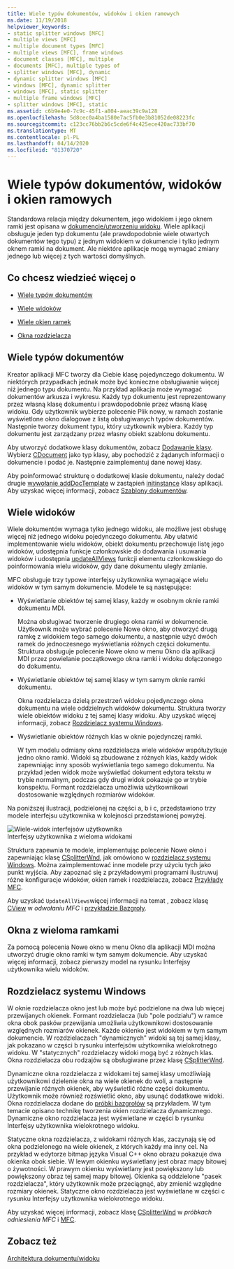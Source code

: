 ```yaml
---
title: Wiele typów dokumentów, widoków i okien ramowych
ms.date: 11/19/2018
helpviewer_keywords:
- static splitter windows [MFC]
- multiple views [MFC]
- multiple document types [MFC]
- multiple views [MFC], frame windows
- document classes [MFC], multiple
- documents [MFC], multiple types of
- splitter windows [MFC], dynamic
- dynamic splitter windows [MFC]
- windows [MFC], dynamic splitter
- windows [MFC], static splitter
- multiple frame windows [MFC]
- splitter windows [MFC], static
ms.assetid: c6b9e4e0-7c9c-45f1-a804-aeac39c9a128
ms.openlocfilehash: 5d8cec0a4ba1580e7ac5fb0e3b81052de08223fc
ms.sourcegitcommit: c123cc76bb2b6c5cde6f4c425ece420ac733bf70
ms.translationtype: MT
ms.contentlocale: pl-PL
ms.lasthandoff: 04/14/2020
ms.locfileid: "81370720"
---
```

# <a name="multiple-document-types-views-and-frame-windows"></a>Wiele typów dokumentów, widoków i okien ramowych

Standardowa relacja między dokumentem, jego widokiem i jego oknem ramki jest opisana w [dokumencie/utworzeniu widoku](../mfc/document-view-creation.md). Wiele aplikacji obsługuje jeden typ dokumentu (ale prawdopodobnie wiele otwartych dokumentów tego typu) z jednym widokiem w dokumencie i tylko jednym oknem ramki na dokument. Ale niektóre aplikacje mogą wymagać zmiany jednego lub więcej z tych wartości domyślnych.

## <a name="what-do-you-want-to-know-more-about"></a>Co chcesz wiedzieć więcej o

- [Wiele typów dokumentów](#_core_multiple_document_types)

- [Wiele widoków](#_core_multiple_views)

- [Wiele okien ramek](#_core_multiple_frame_windows)

- [Okna rozdzielacza](#_core_splitter_windows)

## <a name="multiple-document-types"></a><a name="_core_multiple_document_types"></a>Wiele typów dokumentów

Kreator aplikacji MFC tworzy dla Ciebie klasę pojedynczego dokumentu. W niektórych przypadkach jednak może być konieczne obsługiwanie więcej niż jednego typu dokumentu. Na przykład aplikacja może wymagać dokumentów arkusza i wykresu. Każdy typ dokumentu jest reprezentowany przez własną klasę dokumentu i prawdopodobnie przez własną klasę widoku. Gdy użytkownik wybierze polecenie Plik nowy, w ramach zostanie wyświetlone okno dialogowe z listą obsługiwanych typów dokumentów. Następnie tworzy dokument typu, który użytkownik wybiera. Każdy typ dokumentu jest zarządzany przez własny obiekt szablonu dokumentu.

Aby utworzyć dodatkowe klasy dokumentów, zobacz [Dodawanie klasy](../ide/adding-a-class-visual-cpp.md). Wybierz [CDocument](../mfc/reference/cdocument-class.md) jako typ klasy, aby pochodzić z żądanych informacji o dokumencie i podać je. Następnie zaimplementuj dane nowej klasy.

Aby poinformować strukturę o dodatkowej klasie dokumentu, należy dodać drugie [wywołanie addDocTemplate](../mfc/reference/cwinapp-class.md#adddoctemplate) w zastąpień [initinstance](../mfc/reference/cwinapp-class.md#initinstance) klasy aplikacji. Aby uzyskać więcej informacji, zobacz [Szablony dokumentów](../mfc/document-templates-and-the-document-view-creation-process.md).

## <a name="multiple-views"></a><a name="_core_multiple_views"></a>Wiele widoków

Wiele dokumentów wymaga tylko jednego widoku, ale możliwe jest obsługę więcej niż jednego widoku pojedynczego dokumentu. Aby ułatwić implementowanie wielu widoków, obiekt dokumentu przechowuje listę jego widoków, udostępnia funkcje członkowskie do dodawania i usuwania widoków i udostępnia [updateAllViews](../mfc/reference/cdocument-class.md#updateallviews) funkcji elementu członkowskiego do poinformowania wielu widoków, gdy dane dokumentu uległy zmianie.

MFC obsługuje trzy typowe interfejsy użytkownika wymagające wielu widoków w tym samym dokumencie. Modele te są następujące:

- Wyświetlanie obiektów tej samej klasy, każdy w osobnym oknie ramki dokumentu MDI.

   Można obsługiwać tworzenie drugiego okna ramki w dokumencie. Użytkownik może wybrać polecenie Nowe okno, aby otworzyć drugą ramkę z widokiem tego samego dokumentu, a następnie użyć dwóch ramek do jednoczesnego wyświetlania różnych części dokumentu. Struktura obsługuje polecenie Nowe okno w menu Okno dla aplikacji MDI przez powielanie początkowego okna ramki i widoku dołączonego do dokumentu.

- Wyświetlanie obiektów tej samej klasy w tym samym oknie ramki dokumentu.

   Okna rozdzielacza dzielą przestrzeń widoku pojedynczego okna dokumentu na wiele oddzielnych widoków dokumentu. Struktura tworzy wiele obiektów widoku z tej samej klasy widoku. Aby uzyskać więcej informacji, zobacz [Rozdzielacz systemu Windows](#_core_splitter_windows).

- Wyświetlanie obiektów różnych klas w oknie pojedynczej ramki.

   W tym modelu odmiany okna rozdzielacza wiele widoków współużytkuje jedno okno ramki. Widoki są zbudowane z różnych klas, każdy widok zapewniając inny sposób wyświetlania tego samego dokumentu. Na przykład jeden widok może wyświetlać dokument edytora tekstu w trybie normalnym, podczas gdy drugi widok pokazuje go w trybie konspektu. Formant rozdzielacza umożliwia użytkownikowi dostosowanie względnych rozmiarów widoków.

Na poniższej ilustracji, podzielonej na części a, b i c, przedstawiono trzy modele interfejsu użytkownika w kolejności przedstawionej powyżej.

![Wiele&#45;widok interfejsów użytkownika](../mfc/media/vc37a71.gif "Wiele&#45;widok interfejsów użytkownika") <br/>
Interfejsy użytkownika z wieloma widokami

Struktura zapewnia te modele, implementując polecenie Nowe okno i zapewniając klasę [CSplitterWnd](../mfc/reference/csplitterwnd-class.md), jak omówiono w [rozdzielacz systemu Windows](#_core_splitter_windows). Można zaimplementować inne modele przy użyciu tych jako punkt wyjścia. Aby zapoznać się z przykładowymi programami ilustruwuj różne konfiguracje widoków, okien ramek i rozdzielacza, zobacz [Przykłady MFC](../overview/visual-cpp-samples.md#mfc-samples).

Aby uzyskać `UpdateAllViews`więcej informacji na temat , zobacz klasę [CView](../mfc/reference/cview-class.md) w *odwołaniu MFC* i [przykładzie Bazgroły](../overview/visual-cpp-samples.md).

## <a name="multiple-frame-windows"></a><a name="_core_multiple_frame_windows"></a>Okna z wieloma ramkami

Za pomocą polecenia Nowe okno w menu Okno dla aplikacji MDI można utworzyć drugie okno ramki w tym samym dokumencie. Aby uzyskać więcej informacji, zobacz pierwszy model na rysunku Interfejsy użytkownika wielu widoków.

## <a name="splitter-windows"></a><a name="_core_splitter_windows"></a>Rozdzielacz systemu Windows

W oknie rozdzielacza okno jest lub może być podzielone na dwa lub więcej przewijanych okienek. Formant rozdzielacza (lub "pole podziału") w ramce okna obok pasków przewijania umożliwia użytkownikowi dostosowanie względnych rozmiarów okienek. Każde okienko jest widokiem w tym samym dokumencie. W rozdzielaczach "dynamicznych" widoki są tej samej klasy, jak pokazano w części b rysunku interfejsów użytkownika wielokrotnego widoku. W "statycznych" rozdzielaczy widoki mogą być z różnych klas. Okna rozdzielacza obu rodzajów są obsługiwane przez klasę [CSplitterWnd](../mfc/reference/csplitterwnd-class.md).

Dynamiczne okna rozdzielacza z widokami tej samej klasy umożliwiają użytkownikowi dzielenie okna na wiele okienek do woli, a następnie przewijanie różnych okienek, aby wyświetlić różne części dokumentu. Użytkownik może również rozświetlić okno, aby usunąć dodatkowe widoki. Okna rozdzielacza dodane do [próbki bazgrołów](../overview/visual-cpp-samples.md) są przykładem. W tym temacie opisano technikę tworzenia okien rozdzielacza dynamicznego. Dynamiczne okno rozdzielacza jest wyświetlane w części b rysunku Interfejsy użytkownika wielokrotnego widoku.

Statyczne okna rozdzielacza, z widokami różnych klas, zaczynają się od okna podzielonego na wiele okienek, z których każdy ma inny cel. Na przykład w edytorze bitmap języka Visual C++ okno obrazu pokazuje dwa okienka obok siebie. W lewym okienku wyświetlany jest obraz mapy bitowej o żywotności. W prawym okienku wyświetlany jest powiększony lub powiększony obraz tej samej mapy bitowej. Okienka są oddzielone "pasek rozdzielacza", który użytkownik może przeciągnąć, aby zmienić względne rozmiary okienek. Statyczne okno rozdzielacza jest wyświetlane w części c rysunku Interfejsy użytkownika wielokrotnego widoku.

Aby uzyskać więcej informacji, zobacz klasę [CSplitterWnd](../mfc/reference/csplitterwnd-class.md) w *próbkach odniesienia MFC* i [MFC](../overview/visual-cpp-samples.md#mfc-samples).

## <a name="see-also"></a>Zobacz też

[Architektura dokumentu/widoku](../mfc/document-view-architecture.md)
